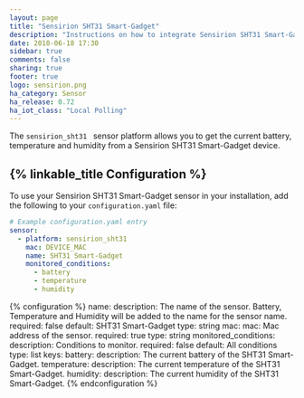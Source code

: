```yaml
---
layout: page
title: "Sensirion SHT31 Smart-Gadget"
description: "Instructions on how to integrate Sensirion SHT31 Smart-Gadget within Home Assistant."
date: 2018-06-18 17:30
sidebar: true
comments: false
sharing: true
footer: true
logo: sensirion.png
ha_category: Sensor
ha_release: 0.72
ha_iot_class: "Local Polling"
---
```


The `sensirion_sht31 ` sensor platform allows you to get the current battery, temperature and humidity from a Sensirion SHT31 Smart-Gadget device.

## {% linkable_title Configuration %}

To use your Sensirion SHT31 Smart-Gadget sensor in your installation, add the following to your `configuration.yaml` file:

```yaml
# Example configuration.yaml entry
sensor:
  - platform: sensirion_sht31
    mac: DEVICE_MAC
    name: SHT31 Smart-Gadget
    monitored_conditions:
      - battery
      - temperature
      - humidity
```

{% configuration %}
  name:
    description: The name of the sensor. Battery, Temperature and Humidity will be added to the name for the sensor name.
    required: false
    default: SHT31 Smart-Gadget
    type: string
  mac:
    mac: Mac address of the sensor.
    required: true
    type: string
  monitored_conditions:
    description: Conditions to monitor.
    required: false
    default: All conditions
    type: list
    keys:
      battery:
        description: The current battery of the SHT31 Smart-Gadget.
      temperature:
        description: The current temperature of the SHT31 Smart-Gadget.
      humidity:
        description: The current humidity of the SHT31 Smart-Gadget.
{% endconfiguration %}
